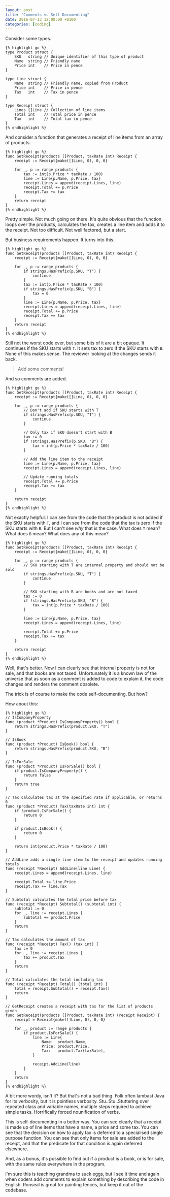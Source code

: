 ```yaml
---
layout: post
title: "Comments vs Self Documenting"
date: 2016-07-13 12:00:00 +0100
categories: [coding]
---
```


Consider some types.

    {% highlight go %}
    type Product struct {
    	SKU   string // Unique identifier of this type of product
    	Name  string // Friendly name
    	Price int    // Price in pence
    }

    type Line struct {
    	Name  string // Friendly name, copied from Product
    	Price int    // Price in pence
    	Tax   int    // Tax in pence
    }

    type Receipt struct {
    	Lines []Line // Collection of line items
    	Total int    // Total price in pence
    	Tax   int    // Total tax in pence
    }
    {% endhighlight %}

And consider a function that generates a receipt of line items from an array of products.

    {% highlight go %}
    func GetReceipt(products []Product, taxRate int) Receipt {
    	receipt := Receipt{make([]Line, 0), 0, 0}

    	for _, p := range products {
    		tax := int(p.Price * taxRate / 100)
    		line := Line{p.Name, p.Price, tax}
    		receipt.Lines = append(receipt.Lines, line)
    		receipt.Total += p.Price
    		receipt.Tax += tax
    	}
    	return receipt
    }
    {% endhighlight %}

Pretty simple. Not much going on there. It's quite obvious that the function
loops over the products, calculates the tax, creates a line item and adds it
to the receipt. Not too difficult. Not well factored, but a start.

But business requirements happen. It turns into this.

    {% highlight go %}
    func GetReceipt(products []Product, taxRate int) Receipt {
    	receipt := Receipt{make([]Line, 0), 0, 0}

    	for _, p := range products {
    		if strings.HasPrefix(p.SKU, "T") {
    			continue
    		}
    		tax := int(p.Price * taxRate / 100)
    		if strings.HasPrefix(p.SKU, "B") {
    			tax = 0
    		}
    		line := Line{p.Name, p.Price, tax}
    		receipt.Lines = append(receipt.Lines, line)
    		receipt.Total += p.Price
    		receipt.Tax += tax
    	}
    	return receipt
    }
    {% endhighlight %}

Still not the worst code ever, but some bits of it are a bit opaque. It continues
if the SKU starts with `T`. It sets tax to zero if the SKU starts with `B`.
None of this makes sense. The reviewer looking at the changes sends it back.

> Add some comments!

And so comments are added.

    {% highlight go %}
    func GetReceipt(products []Product, taxRate int) Receipt {
    	receipt := Receipt{make([]Line, 0), 0, 0}

    	for _, p := range products {
    		// Don't add if SKU starts with T
    		if strings.HasPrefix(p.SKU, "T") {
    			continue
    		}

    		// Only tax if SKU doesn't start with B
    		tax := 0
    		if !strings.HasPrefix(p.SKU, "B") {
    			tax = int(p.Price * taxRate / 100)
    		}

    		// Add the line item to the receipt
    		line := Line{p.Name, p.Price, tax}
    		receipt.Lines = append(receipt.Lines, line)

    		// Update running totals
    		receipt.Total += p.Price
    		receipt.Tax += tax
    	}

    	return receipt
    }
    {% endhighlight %}

Not exactly helpful. I can see from the code that the product is not added if
the SKU starts with `T`, and I can see from the code that the tax is zero if
the SKU starts with `B`. But I can't see *why* that is the case. What does `T`
mean? What does `B` mean? What does any of this mean?

    {% highlight go %}
    func GetReceipt(products []Product, taxRate int) Receipt {
    	receipt := Receipt{make([]Line, 0), 0, 0}

    	for _, p := range products {
    		// SKU starting with T are internal property and should not be sold
    		if strings.HasPrefix(p.SKU, "T") {
    			continue
    		}

    		// SKU starting with B are books and are not taxed
    		tax := 0
    		if !strings.HasPrefix(p.SKU, "B") {
    			tax = int(p.Price * taxRate / 100)
    		}

    		line := Line{p.Name, p.Price, tax}
    		receipt.Lines = append(receipt.Lines, line)

    		receipt.Total += p.Price
    		receipt.Tax += tax
    	}

    	return receipt
    }
    {% endhighlight %}

Well, that's better. Now I can clearly see that internal property is not for
sale, and that books are not taxed. Unfortunately it is a known law of the
universe that as soon as a comment is added to code to explain it, the code
changes and renders the comment obsolete.

The trick is of course to make the code self-documenting. But how?

How about this:

    {% highlight go %}
    // IsCompanyProperty
    func (product *Product) IsCompanyProperty() bool {
    	return strings.HasPrefix(product.SKU, "T")
    }

    // IsBook
    func (product *Product) IsBook() bool {
    	return strings.HasPrefix(product.SKU, "B")
    }

    // IsForSale
    func (product *Product) IsForSale() bool {
    	if product.IsCompanyProperty() {
    		return false
    	}
    	return true
    }

    // Tax calculates tax at the specified rate if applicable, or returns 0
    func (product *Product) Tax(taxRate int) int {
    	if !product.IsForSale() {
    		return 0
    	}

    	if product.IsBook() {
    		return 0
    	}

    	return int(product.Price * taxRate / 100)
    }

    // AddLine adds a single line item to the receipt and updates running totals
    func (receipt *Receipt) AddLine(line Line) {
    	receipt.Lines = append(receipt.Lines, line)

    	receipt.Total += line.Price
    	receipt.Tax += line.Tax
    }

    // Subtotal calculates the total price before tax
    func (receipt *Receipt) Subtotal() (subtotal int) {
        subtotal := 0
        for _, line := receipt.Lines {
            subtotal += product.Price
        }
        return
    }

    // Tax calculates the amount of tax
    func (receipt *Receipt) Tax() (tax int) {
        tax := 0
        for _, line := receipt.Lines {
            tax += product.Tax
        }
        return
    }

    // Total calculates the total including tax
    func (receipt *Receipt) Total() (total int) {
        total = receipt.Subtotal() + receipt.Tax()
        return
    }

    // GetReceipt creates a receipt with tax for the list of products given
    func GetReceipt(products []Product, taxRate int) (receipt Receipt) {
    	receipt = Receipt{make([]Line, 0), 0, 0}

    	for _, product := range products {
    		if product.IsForSale() {
    			line := Line{
    				Name:  product.Name,
    				Price: product.Price,
    				Tax:   product.Tax(taxRate),
    			}

    			receipt.AddLine(line)
    		}
    	}
    	return
    }
    {% endhighlight %}

A bit more wordy, isn't it? But that's not a bad thing. Folk often lambast
Java for its verbosity, but it is pointless verbosity. Stu..Stu..Stuttering
over repeated class and variable names, multiple steps required to achieve
simple tasks. Horrifically forced nounification of verbs.

This is self-documenting in a better way. You can see clearly that a receipt
is made up of line items that have a name, a price and some tax. You can see
that the decision on how to apply tax is deferred to a specialised single
purpose function. You can see that only items for sale are added to the
receipt, and that the predicate for that condition is again deferred elsewhere.

And, as a bonus, it's possible to find out if a product is a book, or is for sale,
with the same rules everywhere in the program.

I'm sure this is teaching grandma to suck eggs, but I see it time and again
when coders add comments to explain something by describing the code in English.
Ronseal is great for painting fences, but keep it out of the codebase.

